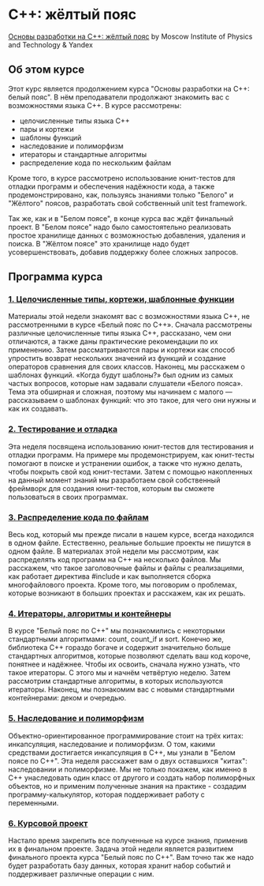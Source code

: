 # C++: жёлтый пояс

[Основы разработки на C++: жёлтый пояс](https://www.coursera.org/learn/c-plus-plus-yellow/) by Moscow Institute of Physics and Technology & Yandex

## Об этом курсе

Этот курс является продолжением курса "Основы разработки на C++: белый пояс". В нём преподаватели продолжают знакомить вас с возможностями языка C++. В курсе рассмотрены:
- целочисленные типы языка C++
- пары и кортежи
- шаблоны функций
- наследование и полиморфизм
- итераторы и стандартные алгоритмы
- распределение кода по нескольким файлам

Кроме того, в курсе рассмотрено использование юнит-тестов для отладки программ и обеспечения надёжности кода, а также продемонстрировано, как, пользуясь знаниями только "Белого" и "Жёлтого" поясов, разработать свой собственный unit test framework.

Так же, как и в "Белом поясе", в конце курса вас ждёт финальный проект. В "Белом поясе" надо было самостоятельно реализовать простое хранилище данных с возможностью добавления, удаления и поиска. В "Жёлтом поясе" это хранилище надо будет усовершенствовать, добавив поддержку более сложных запросов. 

## Программа курса

### [1. Целочисленные типы, кортежи, шаблонные функции](https://github.com/m3nf1s/Modern-Cplusplus/tree/master/Yellow%20Belt/Week_1)

Материалы этой недели знакомят вас с возможностями языка C++, не рассмотренными в курсе «Белый пояс по C++». Сначала рассмотрены различные целочисленные типы языка C++, рассказано, чем они отличаются, а также даны практические рекомендации по их применению. Затем рассматриваются пары и кортежи как способ упростить возврат нескольких значений из функций и создание операторов сравнения для своих классов. Наконец, мы расскажем о шаблонах функций. «Когда будут шаблоны?» был одним из самых частых вопросов, которые нам задавали слушатели «Белого пояса». Тема эта обширная и сложная, поэтому мы начинаем с малого — рассказываем о шаблонах функций: что это такое, для чего они нужны и как их создавать.

### [2. Тестирование и отладка](https://github.com/m3nf1s/Modern-Cplusplus/tree/master/Yellow%20Belt/Week_2)

Эта неделя посвящена использованию юнит-тестов для тестирования и отладки программ. На примере мы продемонстрируем, как юнит-тесты помогают в поиске и устранении ошибок, а также что нужно делать, чтобы покрыть свой код юнит-тестами. Затем с помощью накопленных на данный момент знаний мы разработаем свой собственный фреймворк для создания юнит-тестов, которым вы сможете пользоваться в своих программах.

### [3. Распределение кода по файлам](https://github.com/m3nf1s/Modern-Cplusplus/tree/master/Yellow%20Belt/Week_3)

Весь код, который мы прежде писали в нашем курсе, всегда находился в одном файле. Естественно, реальные большие проекты не пишутся в одном файле. В материалах этой недели мы рассмотрим, как распределять код программ на C++ на несколько файлов. Мы расскажем, что такое заголовочные файлы и файлы с реализациями, как работает директива #include и как выполняется сборка многофайлового проекта. Кроме того, мы поговорим о проблемах, которые возникают в больших проектах и расскажем, как их решать.

### [4. Итераторы, алгоритмы и контейнеры](https://github.com/m3nf1s/Modern-Cplusplus/tree/master/Yellow%20Belt/Week_4)

В курсе "Белый пояс по C++" мы познакомились с некоторыми стандартными алгоритмами: count, count_if и sort. Конечно же, библиотека C++ гораздо богаче и содержит значительно больше стандартных алгоритмов, которые позволяют сделать ваш код короче, понятнее и надёжнее. Чтобы их освоить, сначала нужно узнать, что такое итераторы. С этого мы и начнём четвёртую неделю. Затем рассмотрим стандартные алгоритмы, в которых используются итераторы. Наконец, мы познакомим вас с новыми стандартными контейнерами: деком и очередью.

### [5. Наследование и полиморфизм](https://github.com/m3nf1s/Modern-Cplusplus/tree/master/Yellow%20Belt/Week_5)

Объектно-ориентированное программирование стоит на трёх китах: инкапсуляция, наследование и полиморфизм. О том, какими средствами достигается инкапсуляция в C++, мы узнали в "Белом поясе по C++". Эта неделя расскажет вам о двух оставшихся "китах": наследовании и полиморфизме. Мы не только покажем, как именно в C++ унаследовать один класс от другого и создать набор полиморфных объектов, но и применим полученные знания на практике - создадим программу-калькулятор, которая поддерживает работу с переменными.

### [6. Курсовой проект](https://github.com/m3nf1s/Modern-Cplusplus/tree/master/Yellow%20Belt/Week_6%20(Final_project))

Настало время закрепить все полученные на курсе знания, применив их в финальном проекте. Задача этой недели является развитием финального проекта курса "Белый пояс по C++". Вам точно так же надо будет разработать базу данных, которая хранит набор событий и поддерживает различные операции с ним.
